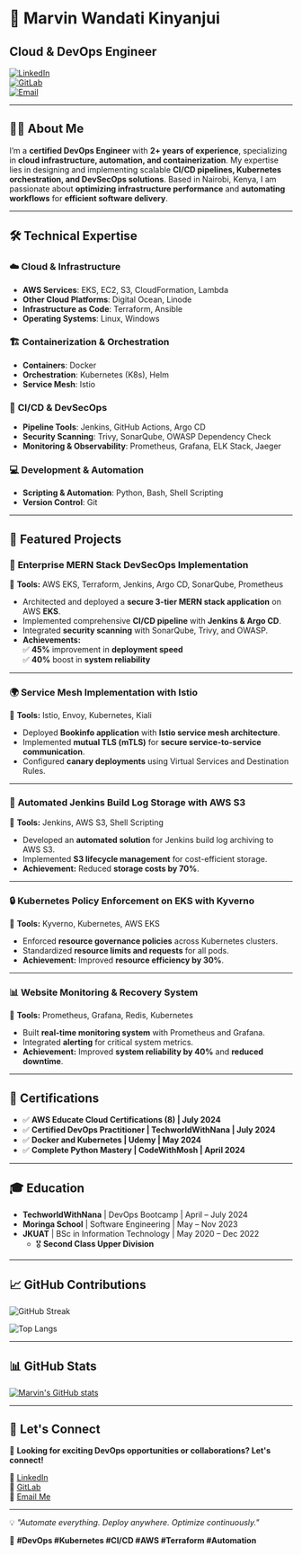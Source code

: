# 🚀 Marvin Wandati Kinyanjui  

## Cloud & DevOps Engineer  

[![LinkedIn](https://img.shields.io/badge/LinkedIn-Connect-blue)](https://www.linkedin.com/in/marvin-wandati/)  
[![GitLab](https://img.shields.io/badge/GitLab-Profile-orange)](https://gitlab.com/wandat2/twn-main)  
[![Email](https://img.shields.io/badge/Email-Contact-green)](mailto:wandatimarvin23@gmail.com)  


---

## 👨‍💻 About Me  

I’m a **certified DevOps Engineer** with **2+ years of experience**, specializing in **cloud infrastructure, automation, and containerization**. My expertise lies in designing and implementing scalable **CI/CD pipelines, Kubernetes orchestration, and DevSecOps solutions**. Based in Nairobi, Kenya, I am passionate about **optimizing infrastructure performance** and **automating workflows** for **efficient software delivery**.  

---

## 🛠️ Technical Expertise  

### ☁️ **Cloud & Infrastructure**  
- **AWS Services**: EKS, EC2, S3, CloudFormation, Lambda  
- **Other Cloud Platforms**: Digital Ocean, Linode  
- **Infrastructure as Code**: Terraform, Ansible  
- **Operating Systems**: Linux, Windows  

### 🏗️ **Containerization & Orchestration**  
- **Containers**: Docker  
- **Orchestration**: Kubernetes (K8s), Helm  
- **Service Mesh**: Istio  

### 🔄 **CI/CD & DevSecOps**  
- **Pipeline Tools**: Jenkins, GitHub Actions, Argo CD  
- **Security Scanning**: Trivy, SonarQube, OWASP Dependency Check  
- **Monitoring & Observability**: Prometheus, Grafana, ELK Stack, Jaeger  

### 💻 **Development & Automation**  
- **Scripting & Automation**: Python, Bash, Shell Scripting  
- **Version Control**: Git  

---

## 📌 Featured Projects  

### 🚀 **Enterprise MERN Stack DevSecOps Implementation**  
📌 **Tools:** AWS EKS, Terraform, Jenkins, Argo CD, SonarQube, Prometheus  
- Architected and deployed a **secure 3-tier MERN stack application** on AWS **EKS**.  
- Implemented comprehensive **CI/CD pipeline** with **Jenkins & Argo CD**.  
- Integrated **security scanning** with SonarQube, Trivy, and OWASP.  
- **Achievements:**  
  ✅ **45%** improvement in **deployment speed**  
  ✅ **40%** boost in **system reliability**  

---

### 🌍 **Service Mesh Implementation with Istio**  
📌 **Tools:** Istio, Envoy, Kubernetes, Kiali  
- Deployed **Bookinfo application** with **Istio service mesh architecture**.  
- Implemented **mutual TLS (mTLS)** for **secure service-to-service communication**.  
- Configured **canary deployments** using Virtual Services and Destination Rules.  

---

### 📂 **Automated Jenkins Build Log Storage with AWS S3**  
📌 **Tools:** Jenkins, AWS S3, Shell Scripting  
- Developed an **automated solution** for Jenkins build log archiving to AWS S3.  
- Implemented **S3 lifecycle management** for cost-efficient storage.  
- **Achievement:** Reduced **storage costs by 70%**.  

---

### 🔒 **Kubernetes Policy Enforcement on EKS with Kyverno**  
📌 **Tools:** Kyverno, Kubernetes, AWS EKS  
- Enforced **resource governance policies** across Kubernetes clusters.  
- Standardized **resource limits and requests** for all pods.  
- **Achievement:** Improved **resource efficiency by 30%**.  

---

### 📊 **Website Monitoring & Recovery System**  
📌 **Tools:** Prometheus, Grafana, Redis, Kubernetes  
- Built **real-time monitoring system** with Prometheus and Grafana.  
- Integrated **alerting** for critical system metrics.  
- **Achievement:** Improved **system reliability by 40%** and **reduced downtime**.  

---

## 📜 Certifications  

- ✅ **AWS Educate Cloud Certifications (8) | July 2024**  
- ✅ **Certified DevOps Practitioner | TechworldWithNana | July 2024**  
- ✅ **Docker and Kubernetes | Udemy | May 2024**  
- ✅ **Complete Python Mastery | CodeWithMosh | April 2024**  

---

## 🎓 Education  

- **TechworldWithNana** | DevOps Bootcamp | April – July 2024  
- **Moringa School** | Software Engineering | May – Nov 2023  
- **JKUAT** | BSc in Information Technology | May 2020 – Dec 2022  
  - 🎖️ **Second Class Upper Division**  

---

## 📈 GitHub Contributions  

![GitHub Streak](https://github-readme-streak-stats.herokuapp.com?user=Wandati&theme=radical&date_format=M%20j%5B%2C%20Y%5D)  

![Top Langs](https://github-readme-stats.vercel.app/api/top-langs/?username=Wandati&layout=compact&theme=radical)  

---

## 📊 GitHub Stats  

[![Marvin's GitHub stats](https://github-readme-stats.vercel.app/api?username=Wandati&show_icons=true&theme=radical)](https://github.com/anuraghazra/github-readme-stats)  

---

## 🤝 Let's Connect  

🚀 **Looking for exciting DevOps opportunities or collaborations? Let's connect!**  

🔗 [LinkedIn](https://www.linkedin.com/in/marvin-wandati/)  
📂 [GitLab](https://gitlab.com/wandat2/)  
📧 [Email Me](mailto:wandatimarvin23@gmail.com)  

---

💡 *"Automate everything. Deploy anywhere. Optimize continuously."*  

🚀 **#DevOps #Kubernetes #CI/CD #AWS #Terraform #Automation** 